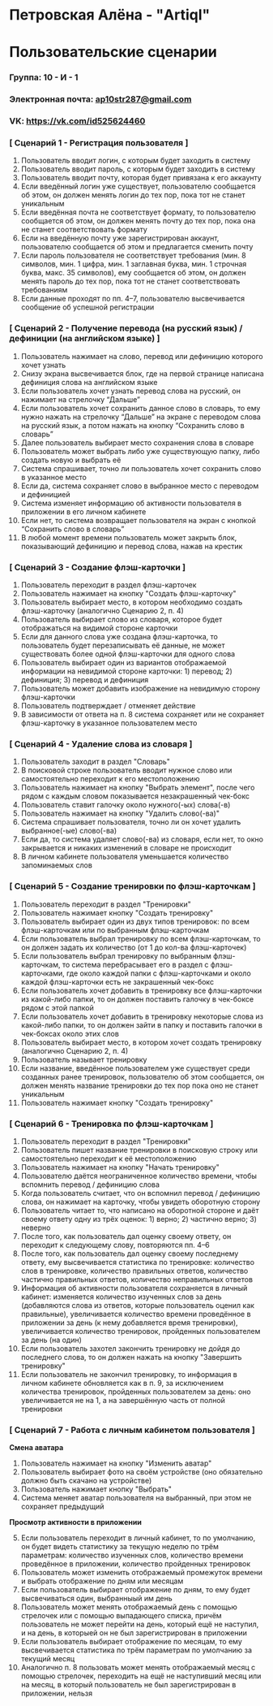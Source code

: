 # Петровская Алёна - "Artiql"
# Пользовательские сценарии

### Группа: 10 - И - 1
### Электронная почта: ap10str287@gmail.com
### VK: https://vk.com/id525624460

### [ Сценарий 1 - Регистрация пользователя ]
1. Пользователь вводит логин, с которым будет заходить в систему
2. Пользователь вводит пароль, с которым будет заходить в систему
3. Пользователь вводит почту, которая будет привязана к его аккаунту
4. Если введённый логин уже существует, пользователю сообщается об этом, он должен менять логин до тех пор, пока тот не станет уникальным
5. Если введённая почта не соответствует формату, то пользователю сообщается об этом, он должен менять почту до тех пор, пока она не станет соответствовать формату
6. Если на введённую почту уже зарегистрирован аккаунт, пользователю сообщается об этом и предлагается сменить почту
7. Если пароль пользователя не соответствует требования (мин. 8 символов, мин. 1 цифра, мин. 1 заглавная буква, мин. 1 строчная буква, макс. 35 символов), ему сообщается об этом, он должен менять пароль до тех пор, пока тот не станет соответствовать требованиям
8. Если данные проходят по пп. 4–7, пользователю высвечивается сообщение об успешной регистрации

### [ Сценарий 2 - Получение перевода (на русский язык) / дефиниции (на английском языке) ]
1. Пользователь нажимает на слово, перевод или дефиницию которого хочет узнать
2. Снизу экрана высвечивается блок, где на первой странице написана дефиниция слова на английском языке
3. Если пользователь хочет узнать перевод слова на русский, он нажимает на стрелочку “Дальше”
4. Если пользователь хочет сохранить данное слово в словарь, то ему нужно нажать на стрелочку “Дальше” на экране с переводом слова на русский язык, а потом нажать на кнопку “Сохранить слово в словарь”
5. Далее пользователь выбирает место сохранения слова в словаре
6. Пользователь может выбрать либо уже существующую папку, либо создать новую и выбрать её
7. Система спрашивает, точно ли пользователь хочет сохранить слово в указанное место
8. Если да, система сохраняет слово в выбранное место с переводом и дефиницией
9. Система изменяет информацию об активности пользователя в приложении в его личном кабинете
10. Если нет, то система возвращает пользователя на экран с кнопкой “Сохранить слово в словарь”
11. В любой момент времени пользователь может закрыть блок, показывающий дефиницию и перевод слова, нажав на крестик

### [ Сценарий 3 - Создание флэш-карточки ]
1. Пользователь переходит в раздел флэш-карточек
2. Пользователь нажимает на кнопку "Создать флэш-карточку"
3. Пользователь выбирает место, в котором необходимо создать флэш-карточку (аналогично Сценарию 2, п. 4)
4. Пользователь выбирает слово из словаря, которое будет отображаться на видимой стороне карточки
5. Если для данного слова уже создана флэш-карточка, то пользователь будет перезаписывать её данные, не может существовать более одной флэш-карточки для одного слова 
6. Пользователь выбирает один из вариантов отображаемой информации на невидимой стороне карточки: 1) перевод; 2) дефиниция; 3) перевод и дефиниция
7. Пользователь может добавить изображение на невидимую сторону флэш-карточки
8. Пользователь подтверждает / отменяет действие
9. В зависимости от ответа на п. 8 система сохраняет или не сохраняет флэш-карточку в указанное пользователем место

### [ Сценарий 4 - Удаление слова из словаря ]
1. Пользователь заходит в раздел "Словарь"
2. В поисковой строке пользователь вводит нужное слово или самостоятельно переходит к его местоположению
3. Пользователь нажимает на кнопку "Выбрать элемент", после чего рядом с каждым словом показывается незакрашенный чек-бокс
4. Пользователь ставит галочку около нужного(-ых) слова(-в)
5. Пользователь нажимает на кнопку "Удалить слово(-ва)"
6. Система спрашивает пользователя, точно ли он хочет удалить выбранное(-ые) слово(-ва)
7. Если да, то система удаляет слово(-ва) из словаря, если нет, то окно закрывается и никаких изменений в словаре не происходит
8. В личном кабинете пользователя уменьшается количество запоминаемых слов

### [ Сценарий 5 - Создание тренировки по флэш-карточкам ]
1. Пользователь переходит в раздел "Тренировки"
2. Пользователь нажимает кнопку "Создать тренировку"
3. Пользователь выбирает один из двух типов тренировок: по всем флэш-карточкам или по выбранным флэш-карточкам
4. Если пользователь выбрал тренировку по всем флэш-карточкам, то он должен задать их количество (от 1 до кол-ва флэш-карточек)
5. Если пользователь выбрал тренировку по выбранным флэш-карточкам, то система перебрасывает его в раздел с флэш-карточками, где около каждой папки с флэш-карточками и около каждой флэш-карточки есть не закрашенный чек-бокс
6. Если пользователь хочет добавить в тренировку все флэш-карточки из какой-либо папки, то он должен поставить галочку в чек-боксе рядом с этой папкой
7. Если пользователь хочет добавить в тренировку некоторые слова из какой-либо папки, то он должен зайти в папку и поставить галочки в чек-боксах около этих слов
8. Пользователь выбирает место, в котором хочет создать тренировку (аналогично Сценарию 2, п. 4)
9. Пользователь называет тренировку
10. Если название, введённое пользователем уже существует среди созданных ранее тренировок, пользователю об этом сообщается, он должен менять название тренировки до тех пор пока оно не станет уникальным
11. Пользователь нажимает кнопку "Создать тренировку"

### [ Сценарий 6 - Тренировка по флэш-карточкам ]
1. Пользователь переходит в раздел "Тренировки"
2. Пользователь пишет название тренировки в поисковую строку или самостоятельно переходит к её местоположению
3. Пользователь нажимает на кнопку "Начать тренировку"
4. Пользователю даётся неограниченное количество времени, чтобы вспомнить перевод / дефиницию слова
5. Когда пользователь считает, что он вспомнил перевод / дефиницию слова, он нажимает на карточку, чтобы увидеть оборотную сторону
6. Пользователь читает то, что написано на оборотной стороне и даёт своему ответу одну из трёх оценок: 1) верно; 2) частично верно; 3) неверно
7. После того, как пользователь дал оценку своему ответу, он переходит к следующему слову, повторяются пп. 4–6
8. После того, как пользователь дал оценку своему последнему ответу, ему высвечивается статистика по тренировке: количество слов в тренировке, количество правильных ответов, количество частично правильных ответов, количество неправильных ответов
9. Информация об активности пользователя сохраняется в личный кабинет: изменяется количество изученных слов за день (добавляются слова из ответов, которые пользователь оценил как правильные), увеличивается количество времени проведённое в приложении за день (к нему добавляется время тренировки), увеличивается количество тренировок, пройденных пользователем за день (на один)
10. Если пользователь захотел закончить тренировку не дойдя до последнего слова, то он должен нажать на кнопку "Завершить тренировку"
11. Если пользователь не закончил тренировку, то информация в личном кабинете обновляется как в п. 9, за исключением количества тренировок, пройденных пользователем за день: оно увеличивается не на 1, а на завершённую часть от полной тренировки

### [ Сценарий 7 - Работа с личным кабинетом пользователя ]
**Смена аватара**

1. Пользователь нажимает на кнопку "Изменить аватар"
2. Пользователь выбирает фото на своём устройстве (оно обязательно должно быть скачано на устройстве)
3. Пользователь нажимает кнопку "Выбрать"
4. Система меняет аватар пользователя на выбранный, при этом не сохраняет предыдущий

**Просмотр активности в приложении**

5. Если пользователь переходит в личный кабинет, то по умолчанию, он будет видеть статистику за текущую неделю по трём параметрам: количество изученных слов, количество времени проведённое в приложении, количество пройденных тренировок
6. Пользователь может изменить отображаемый промежуток времени и выбрать отображение по дням или месяцам
7. Если пользователь выбирает отображение по дням, то ему будет высвечиваться один, выбранныый им день
8. Пользователь может менять отображаемый день с помощью стрелочек или с помощью выпадающего списка, причём пользователь не может перейти на день, который ещё не наступил, и на день, в которыей он не был зарегистрирован в приложении
9. Если пользователь выбирает отображение по месяцам, то ему высвечивается статистика по трём параметрам по умолчанию за текущий месяц
10. Аналогично п. 8 пользовать может менять отображаемый месяц с помощью стрелочек, переходить на ещё не наступивший месяц или на месяц, в который пользователь не был зарегистрирован в приложении, нельзя

